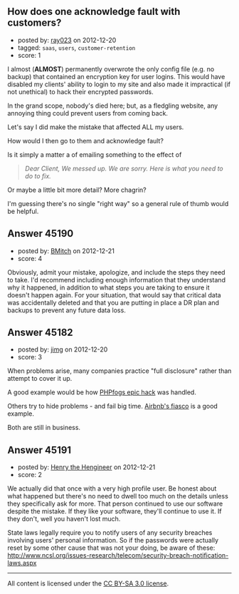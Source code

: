 ## How does one acknowledge fault with customers?

- posted by: [ray023](https://stackexchange.com/users/-1/9188-ray023) on 2012-12-20
- tagged: `saas`, `users`, `customer-retention`
- score: 1

I almost (**ALMOST**) permanently overwrote the only config file (e.g. no backup) that contained an encryption key for user logins.  This would have disabled my clients' ability to login to my site and also made it impractical (if not unethical) to hack their encrypted passwords.

In the grand scope, nobody's died here; but, as a fledgling website, any annoying thing could prevent users from coming back. 

Let's say I did make the mistake that affected ALL my users. 

How would I then go to them and acknowledge fault?

Is it simply a matter a of emailing something to the effect of 

> *Dear Client, We messed up.  We are sorry.  Here is what you need to
> do to fix.*

Or maybe a little bit more detail?  More chagrin?

I'm guessing there's no single "right way" so a general rule of thumb would be helpful.



## Answer 45190

- posted by: [BMitch](https://stackexchange.com/users/-1/11142-bmitch) on 2012-12-21
- score: 4

Obviously, admit your mistake, apologize, and include the steps they need to take. I'd recommend including enough information that they understand why it happened, in addition to what steps you are taking to ensure it doesn't happen again. For your situation, that would say that critical data was accidentally deleted and that you are putting in place a DR plan and backups to prevent any future data loss.


## Answer 45182

- posted by: [jimg](https://stackexchange.com/users/-1/2380-jimg) on 2012-12-20
- score: 3

<p>When problems arise, many companies practice "full disclosure" rather than attempt to cover it up.  </p>

<p>A good example would be how <a href="http://blog.phpfog.com/2011/03/22/how-we-got-owned-by-a-few-teenagers-and-why-it-will-never-happen-again/" rel="nofollow">PHPfogs epic hack</a> was handled.  </p>

<p>Others try to hide problems - and fail big time.  <a href="http://betabeat.com/2011/08/the-story-of-airbnbs-nightmare-pr-fail-becomes-a-trilogy-with-victims-third-blog-post/" rel="nofollow">Airbnb's fiasco</a> is a good example.</p>

<p>Both are still in business.  </p>



## Answer 45191

- posted by: [Henry the Hengineer](https://stackexchange.com/users/-1/1692-henry-the-hengineer) on 2012-12-21
- score: 2

We actually did that once with a very high profile user. Be honest about what happened but there's no need to dwell too much on the details unless they specifically ask for more. That person continued to use our software despite the mistake. If they like your software, they'll continue to use it. If they don't, well you haven't lost much.

State laws legally require you to notify users of any security breaches involving   users' personal information. So if the passwords were actually reset by some other cause that was not your doing, be aware of these: http://www.ncsl.org/issues-research/telecom/security-breach-notification-laws.aspx



---

All content is licensed under the [CC BY-SA 3.0 license](https://creativecommons.org/licenses/by-sa/3.0/).
